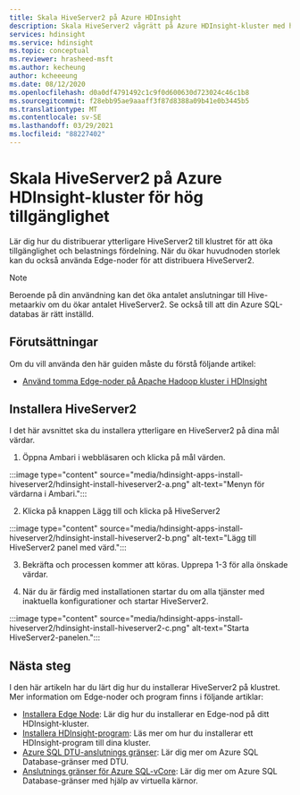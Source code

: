 ```yaml
---
title: Skala HiveServer2 på Azure HDInsight
description: Skala HiveServer2 vågrätt på Azure HDInsight-kluster med hjälp av Edge-noder för att öka fel tolerans och tillgänglighet.
services: hdinsight
ms.service: hdinsight
ms.topic: conceptual
ms.reviewer: hrasheed-msft
ms.author: kecheung
author: kcheeeung
ms.date: 08/12/2020
ms.openlocfilehash: d0a0df4791492c1c9f0d600630d723024c46c1b8
ms.sourcegitcommit: f28ebb95ae9aaaff3f87d8388a09b41e0b3445b5
ms.translationtype: MT
ms.contentlocale: sv-SE
ms.lasthandoff: 03/29/2021
ms.locfileid: "88227402"
---
```

# <a name="scale-hiveserver2-on-azure-hdinsight-clusters-for-high-availability"></a>Skala HiveServer2 på Azure HDInsight-kluster för hög tillgänglighet

Lär dig hur du distribuerar ytterligare HiveServer2 till klustret för att öka tillgänglighet och belastnings fördelning. När du ökar huvudnoden storlek kan du också använda Edge-noder för att distribuera HiveServer2. 

> [!NOTE]
> Beroende på din användning kan det öka antalet anslutningar till Hive-metaarkiv om du ökar antalet HiveServer2. Se också till att din Azure SQL-databas är rätt inställd.

## <a name="prerequisites"></a>Förutsättningar

Om du vill använda den här guiden måste du förstå följande artikel:
- [Använd tomma Edge-noder på Apache Hadoop kluster i HDInsight](hdinsight-apps-use-edge-node.md)

## <a name="install-hiveserver2"></a>Installera HiveServer2

I det här avsnittet ska du installera ytterligare en HiveServer2 på dina mål värdar.

1. Öppna Ambari i webbläsaren och klicka på mål värden.

:::image type="content" source="media/hdinsight-apps-install-hiveserver2/hdinsight-install-hiveserver2-a.png" alt-text="Menyn för värdarna i Ambari.":::

2. Klicka på knappen Lägg till och klicka på HiveServer2

:::image type="content" source="media/hdinsight-apps-install-hiveserver2/hdinsight-install-hiveserver2-b.png" alt-text="Lägg till HiveServer2 panel med värd.":::

3. Bekräfta och processen kommer att köras. Upprepa 1-3 för alla önskade värdar.

4. När du är färdig med installationen startar du om alla tjänster med inaktuella konfigurationer och startar HiveServer2.

:::image type="content" source="media/hdinsight-apps-install-hiveserver2/hdinsight-install-hiveserver2-c.png" alt-text="Starta HiveServer2-panelen.":::

## <a name="next-steps"></a>Nästa steg

I den här artikeln har du lärt dig hur du installerar HiveServer2 på klustret. Mer information om Edge-noder och program finns i följande artiklar:

* [Installera Edge Node](hdinsight-apps-use-edge-node.md): Lär dig hur du installerar en Edge-nod på ditt HDInsight-kluster.
* [Installera HDInsight-program](hdinsight-apps-install-applications.md): Läs mer om hur du installerar ett HDInsight-program till dina kluster.
* [Azure SQL DTU-anslutnings gränser](../azure-sql/database/resource-limits-dtu-single-databases.md): Lär dig mer om Azure SQL Database-gränser med DTU.
* [Anslutnings gränser för Azure SQL-vCore](../azure-sql/database/resource-limits-vcore-elastic-pools.md): Lär dig mer om Azure SQL Database-gränser med hjälp av virtuella kärnor.
